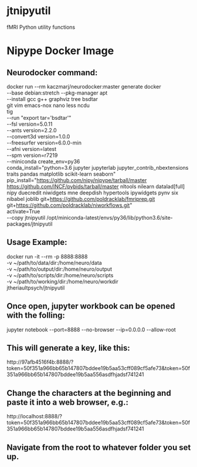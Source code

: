 # jtnipyutil
fMRI Python utility functions

# Nipype Docker Image

## Neurodocker command:
docker run --rm kaczmarj/neurodocker:master generate docker \
--base debian:stretch --pkg-manager apt \
--install gcc g++ graphviz tree bsdtar \
          git vim emacs-nox nano less ncdu \
          tig  \
--run "export tar='bsdtar'" \
--fsl version=5.0.11 \
--ants version=2.2.0 \
--convert3d version=1.0.0 \
--freesurfer version=6.0.0-min \
--afni version=latest \
--spm version=r7219 \
--miniconda create_env=py36 \
  conda_install="python=3.6 jupyter jupyterlab jupyter_contrib_nbextensions
                 traits pandas matplotlib scikit-learn seaborn" \
  pip_install="https://github.com/nipy/nipype/tarball/master
               https://github.com/INCF/pybids/tarball/master
               nltools nilearn datalad[full] nipy duecredit niwidgets
               mne deepdish hypertools ipywidgets pynv six nibabel joblib
               git+https://github.com/poldracklab/fmriprep.git
               git+https://github.com/poldracklab/niworkflows.git" \
  activate=True \
--copy jtnipyutil /opt/miniconda-latest/envs/py36/lib/python3.6/site-packages/jtnipyutil


## Usage Example:
docker run -it --rm -p 8888:8888 \
  -v ~/path/to/data/dir:/home/neuro/data \
  -v ~/path/to/output/dir:/home/neuro/output \
  -v ~/path/to/scripts/dir:/home/neuro/scripts \
  -v ~/path/to/working/dir:/home/neuro/workdir \
  jtheriaultpsych/jtnipyutil

## Once open,  jupyter workbook can be opened with the folling:
jupyter notebook --port=8888 --no-browser --ip=0.0.0.0 --allow-root

## This will generate a key, like this:
http://97afb4516f4b:8888/?token=50f351a966bb65b147807bddee19b5aa53cff089cf5afe73&token=50f351a966bb65b147807bddee19b5aa556asdfhjadsf741241

## Change the characters at the beginning and paste it into a web browser, e.g.:
http://localhost:8888/?token=50f351a966bb65b147807bddee19b5aa53cff089cf5afe73&token=50f351a966bb65b147807bddee19b5aa556asdfhjadsf741241

## Navigate from the root to whatever folder you set up.

